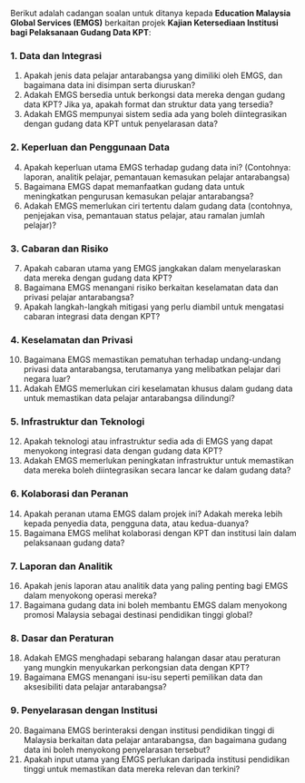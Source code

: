 Berikut adalah cadangan soalan untuk ditanya kepada **Education Malaysia Global Services (EMGS)** berkaitan projek **Kajian Ketersediaan Institusi bagi Pelaksanaan Gudang Data KPT**:

### **1. Data dan Integrasi**
1. Apakah jenis data pelajar antarabangsa yang dimiliki oleh EMGS, dan bagaimana data ini disimpan serta diuruskan?
2. Adakah EMGS bersedia untuk berkongsi data mereka dengan gudang data KPT? Jika ya, apakah format dan struktur data yang tersedia?
3. Adakah EMGS mempunyai sistem sedia ada yang boleh diintegrasikan dengan gudang data KPT untuk penyelarasan data?

### **2. Keperluan dan Penggunaan Data**
4. Apakah keperluan utama EMGS terhadap gudang data ini? (Contohnya: laporan, analitik pelajar, pemantauan kemasukan pelajar antarabangsa)
5. Bagaimana EMGS dapat memanfaatkan gudang data untuk meningkatkan pengurusan kemasukan pelajar antarabangsa?
6. Adakah EMGS memerlukan ciri tertentu dalam gudang data (contohnya, penjejakan visa, pemantauan status pelajar, atau ramalan jumlah pelajar)?

### **3. Cabaran dan Risiko**
7. Apakah cabaran utama yang EMGS jangkakan dalam menyelaraskan data mereka dengan gudang data KPT?
8. Bagaimana EMGS menangani risiko berkaitan keselamatan data dan privasi pelajar antarabangsa?
9. Apakah langkah-langkah mitigasi yang perlu diambil untuk mengatasi cabaran integrasi data dengan KPT?

### **4. Keselamatan dan Privasi**
10. Bagaimana EMGS memastikan pematuhan terhadap undang-undang privasi data antarabangsa, terutamanya yang melibatkan pelajar dari negara luar?
11. Adakah EMGS memerlukan ciri keselamatan khusus dalam gudang data untuk memastikan data pelajar antarabangsa dilindungi?

### **5. Infrastruktur dan Teknologi**
12. Apakah teknologi atau infrastruktur sedia ada di EMGS yang dapat menyokong integrasi data dengan gudang data KPT?
13. Adakah EMGS memerlukan peningkatan infrastruktur untuk memastikan data mereka boleh diintegrasikan secara lancar ke dalam gudang data?

### **6. Kolaborasi dan Peranan**
14. Apakah peranan utama EMGS dalam projek ini? Adakah mereka lebih kepada penyedia data, pengguna data, atau kedua-duanya?
15. Bagaimana EMGS melihat kolaborasi dengan KPT dan institusi lain dalam pelaksanaan gudang data?

### **7. Laporan dan Analitik**
16. Apakah jenis laporan atau analitik data yang paling penting bagi EMGS dalam menyokong operasi mereka?
17. Bagaimana gudang data ini boleh membantu EMGS dalam menyokong promosi Malaysia sebagai destinasi pendidikan tinggi global?

### **8. Dasar dan Peraturan**
18. Adakah EMGS menghadapi sebarang halangan dasar atau peraturan yang mungkin menyukarkan perkongsian data dengan KPT?
19. Bagaimana EMGS menangani isu-isu seperti pemilikan data dan aksesibiliti data pelajar antarabangsa?

### **9. Penyelarasan dengan Institusi**
20. Bagaimana EMGS berinteraksi dengan institusi pendidikan tinggi di Malaysia berkaitan data pelajar antarabangsa, dan bagaimana gudang data ini boleh menyokong penyelarasan tersebut?
21. Apakah input utama yang EMGS perlukan daripada institusi pendidikan tinggi untuk memastikan data mereka relevan dan terkini?
